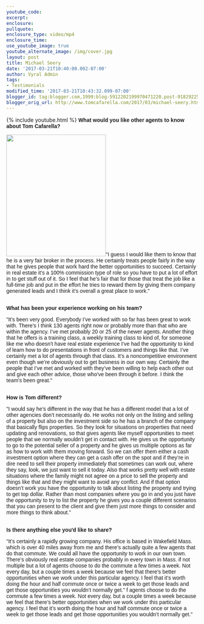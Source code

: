```yaml
---
youtube_code: 
excerpt:
enclosure:
pullquote:
enclosure_type: video/mp4
enclosure_time:
use_youtube_image: true
youtube_alternate_image: /img/cover.jpg
layout: post
title: Michael Seery
date: '2017-03-21T10:40:00.002-07:00'
author: Vyral Admin
tags:
- Testimonials
modified_time: '2017-03-21T10:43:32.099-07:00'
blogger_id: tag:blogger.com,1999:blog-5912202199970471220.post-9182922577131522981
blogger_orig_url: http://www.tomcafarella.com/2017/03/michael-seery.html
---
```

{% include youtube.html %}
<span style="font-size: normal;"><span style="font-family: &quot;arial&quot; , &quot;helvetica&quot; , sans-serif;">**What would you like other agents to know about Tom Cafarella?** 

[<img border="0" src="http://u.realgeeks.media/cameronrealestategroup/2016-12-09_2-07-42.jpg" height="320" width="262" />](http://u.realgeeks.media/cameronrealestategroup/2016-12-09_2-07-42.jpg)<span style="font-size: normal;"><span style="font-family: &quot;arial&quot; , &quot;helvetica&quot; , sans-serif;">"I guess I would like them to know that he is a very fair broker in the process. He certainly treats people fairly in the way that he gives people that work hard the better opportunities to succeed. Certainly in real estate it’s a 100% commission type of role so you have to put a lot of effort in to get stuff out of it. So I feel that he’s fair that for those that treat the job like a full-time job and put in the effort he tries to reward them by giving them company generated leads and I think it’s overall a great place to work." 
## 
<span style="font-size: normal;"><span style="font-family: &quot;arial&quot; , &quot;helvetica&quot; , sans-serif;">**What has been your experience working on his team?** 

<span style="font-size: normal;"><span style="font-family: &quot;arial&quot; , &quot;helvetica&quot; , sans-serif;">"It’s been very good. Everybody I’ve worked with so far has been great to work with. There’s I think 130 agents right now or probably more than that who are within the agency. I’ve met probably 20 or 25 of the newer agents. Another thing that he offers is a training class, a weekly training class to kind of, for someone like me who doesn’t have real estate experience I’ve had the opportunity to kind of learn how to do presentations in front of customers and things like that. I’ve certainly met a lot of agents through that class. It’s a noncompetitive environment even though we’re obviously out to get business in our own way. Certainly the people that I’ve met and worked with they’ve been willing to help each other out and give each other advice, those who’ve been through it before. I think the team’s been great." 
## 
<span style="font-size: normal;"><span style="font-family: &quot;arial&quot; , &quot;helvetica&quot; , sans-serif;">**How is Tom different?** 

<span style="font-size: normal;"><span style="font-family: &quot;arial&quot; , &quot;helvetica&quot; , sans-serif;">"I would say he’s different in the way that he has a different model that a lot of other agencies don’t necessarily do. He works not only on the listing and selling of a property but also on the investment side so he has a branch of the company that basically flips properties. So they look for situations on properties that need updating and renovations, so that gives agents like myself opportunities to meet people that we normally wouldn’t get in contact with. He gives us the opportunity to go to the potential seller of a property and he gives us multiple options as far as how to work with them moving forward. So we can offer them either a cash investment option where they can get a cash offer on the spot and if they’re in dire need to sell their property immediately that sometimes can work out, where they say, look, we just want to sell it today. Also that works pretty well with estate situations where the family might not agree on a price to sell the property and things like that and they might want to avoid any conflict. And if that option doesn’t work you have the opportunity to talk about listing the property and trying to get top dollar. Rather than most companies where you go in and you just have the opportunity to try to list the property he gives you a couple different scenarios that you can present to the client and give them just more things to consider and more things to think about." 
## 
<span style="font-size: normal;"><span style="font-family: &quot;arial&quot; , &quot;helvetica&quot; , sans-serif;">**Is there anything else you'd like to share?** 

<span style="font-size: normal;"><span style="font-family: &quot;arial&quot; , &quot;helvetica&quot; , sans-serif;">"It’s certainly a rapidly growing company. His office is based in Wakefield Mass. which is over 40 miles away from me and there’s actually quite a few agents that do that commute. We could all have the opportunity to work in our own town. There’s obviously real estate companies probably in every town in Mass. if not multiple but a lot of agents choose to do the commute a few times a week. Not every day, but a couple times a week because we feel that there’s better opportunities when we work under this particular agency. I feel that it’s worth doing the hour and half commute once or twice a week to get those leads and get those opportunities you wouldn’t normally get." f agents choose to do the commute a few times a week. Not every day, but a couple times a week because we feel that there’s better opportunities when we work under this particular agency. I feel that it’s worth doing the hour and half commute once or twice a week to get those leads and get those opportunities you wouldn’t normally get." 
